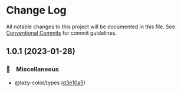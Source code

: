 # Change Log

All notable changes to this project will be documented in this file.
See [Conventional Commits](https://conventionalcommits.org) for commit guidelines.

## 1.0.1 (2023-01-28)



### 🔖　Miscellaneous

* @lazy-color/types ([d3e10a5](https://github.com/bluelovers/ws-color/commit/d3e10a55576e0c3a92e3ca4b60c573df0f75474d))
